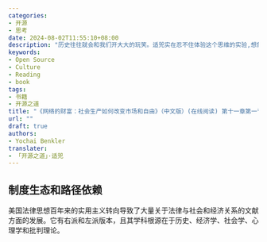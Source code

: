 ```yaml
---
categories:
- 开源
- 思考
date: 2024-08-02T11:55:10+08:00
description: "历史往往就会和我们开大大的玩笑。适兕实在忍不住体验这个思维的实验,想象虚拟的历史，于是尝试花几个月的时间翻译。Enjoy！Happy Reading～"
keywords:
- Open Source
- Culture
- Reading
- book
tags:
- 书籍
- 开源之道
title: "《网络的财富：社会生产如何改变市场和自由》（中文版）(在线阅读) 第十一章第一节"
url: ""
draft: true
authors:
- Yochai Benkler
translater:
- 「开源之道」·适兕
---
```


## 制度生态和路径依赖

美国法律思想百年来的实用主义转向导致了大量关于法律与社会和经济关系的文献方面的发展。它有右派和左派版本，且其学科根源在于历史、经济学、社会学、心理学和批判理论。